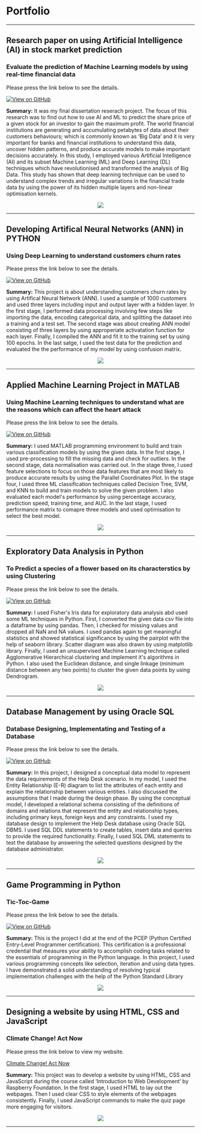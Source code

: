 # Portfolio

---
## Research paper on using Artificial Intelligence (AI) in stock market prediction

### Evaluate the prediction of Machine Learning models by using real-time financial data  

Please press the link below to see the details. 

[![View on GitHub](https://img.shields.io/badge/GitHub-View_on_GitHub-blue?logo=GitHub)](https://github.com/akhandatascience/akhandatascience.github.io/blob/main/Projects/Deep_Learning/Muhammad_Asif_Khan_Dissertation.pdf)


**Summary:** It was my final dissertation reserach project. The focus of this research was to find out how to use AI and ML to predict the share price of a given stock for an investor to gain the maximum profit. The world financial institutions are generating and accumulating petabytes of data about their customers behaviours; which is commonly known as ‘Big Data’ and it is very important for banks and financial institutions to understand this data, uncover hidden patterns, and produce accurate models to make important decisions accurately. In this study, I employed various Artificial Intelligence (AI) and its subset Machine Learning (ML) and Deep Learning (DL) techniques which have revolutionised and transformed the analysis of Big Data. This study has shown that deep learning technique can be used to understand complex trends and irregular variations in the financial trade data by using the power of its hidden multiple layers and non-linear optimisation kernels. 
  
<center><img src="/Projects/Deep_Learning/dissertationPic.jpg"></center>

---

## Developing Artifical Neural Networks (ANN) in PYTHON 

### Using Deep Learning to understand customers churn rates  

Please press the link below to see the details. 

[![View on GitHub](https://img.shields.io/badge/GitHub-View_on_GitHub-blue?logo=GitHub)](https://github.com/akhandatascience/akhandatascience.github.io/blob/main/Projects/Deep_Learning/ANN.yml)


**Summary:** This project is about understanding customers churn rates by using Artifical Neural Network (ANN). I used a sample of 1000 customers and used three layers including input and output layer with a hidden layer. In the first stage, I performed data processing involving few steps like importing the data, encoding categorical data, and splitting the dataset into a training and a test set. The second stage was about creating ANN model consisting of three layers by using approperiate activatation function for each layer. Finally, I compiled the ANN and fit it to the training set by using 100 epochs. In the last satge, I used the test data for the prediction and evaluated the the performance of my model by using confusion matrix.  
  
<center><img src="/Projects/Deep_Learning/ANN.png"></center>

---

## Applied Machine Learning Project in MATLAB

### Using Machine Learning techniques to understand what are the reasons which can affect the heart attack

Please press the link below to see the details. 

[![View on GitHub](https://img.shields.io/badge/GitHub-View_on_GitHub-blue?logo=GitHub)](https://github.com/akhandatascience/akhandatascience.github.io/tree/main/ML_project)


**Summary:** I used MATLAB programming environment to build and train various classification models by using the given data. In the first stage, I used pre-processing to fill the missing data and check for outliers. In the second stage, data normalisation was carried out. In the stage three, I used feature selections to focus on those data features that are most likely to produce accurate results by using the Parallel Coordinates Plot. In the stage four, I used three ML classification techniques called Decision Tree, SVM, and KNN to build and train models to solve the given problem. I also evaluated each model's performance by using percentage accuracy, prediction speed, training time, and AUC. In the last stage, I used performance matrix to comapre three models and used optimisation to select the best model.
  
<center><img src="/ML_project/ML.png"></center>

---

## Exploratory Data Analysis in Python 

### To Predict a species of a flower based on its characterstics by using Clustering  

Please press the link below to see the details.

[![View on GitHub](https://img.shields.io/badge/GitHub-View_on_GitHub-blue?logo=GitHub)](https://github.com/akhandatascience/akhandatascience.github.io/tree/main/Projects/EDA)

**Summary:** I used Fisher's Iris data for exploratory data analysis abd used some ML techniques in Python. First, I converted the given data csv file into a dataframe by using pandas. Then, I checked for missing values and dropped all NaN and NA values. I used pandas again to get meaningful statistics and showed statistical significance by using the pairplot with the help of seaborn library. Scatter diagram was also drawn by using matplotlib library. Finally, I used an unsupervised Machine Learning technique called Agglomerative Hierarchical clustering and implement it's algorithms in Python. I also used the Euclidean distance, and single linkage (minimum distance between any two points) to cluster the given data points by using Dendrogram. 

<center><img src="Projects/EDA/DE.png"/></center>

---

## Database Management by using Oracle SQL 

### Database Designing, Implementating and Testing of a Database   

Please press the link below to see the details.

[![View on GitHub](https://img.shields.io/badge/GitHub-View_on_GitHub-blue?logo=GitHub)](https://github.com/akhandatascience/akhandatascience.github.io/tree/main/Projects/DataBase)

**Summary:** In this project, I designed a conceptual data model to represent the data requirements of the Help Desk scenario. In my model, I used the Entity Relationship (E-R) diagram to list the attributes of each entity and explain the relationship between various entities. I also discussed the assumptions that I made during the design phase. By using the conceptual model, I developed a relational schema consisting of the definitions of domains and relations that represent the entity and relationship types, including primary keys, foreign keys and any constraints. I used my database design to implement the Help Desk database using Oracle SQL DBMS. I used SQL DDL statements to create tables, insert data and queries to provide the required functionality. Finally, I used SQL DML statements to test the database by answering the selected questions designed by the database administrator. 

<center><img src="Projects/DataBase/DB.png"/></center>

---

## Game Programming in Python  

### Tic-Toc-Game     

Please press the link below to see the details.

[![View on GitHub](https://img.shields.io/badge/GitHub-View_on_GitHub-blue?logo=GitHub)](https://github.com/akhandatascience/akhandatascience.github.io/tree/main/Projects/Python_game)

**Summary:** This is the project I did at the end of the PCEP (Python Certified Entry-Level Programmer certification). This certification is a professional credential that measures your ability to accomplish coding tasks related to the essentials of programming in the Python language. In this project, I used various programming concepts like selection, iteration and using data types. I have demonstrated a solid understanding of resolving typical implementation challenges with the help of the Python Standard Library

<center><img src="Projects/Python_game/game.png"/></center>

---

## Designing a website by using HTML, CSS and JavaScript

### Climate Change! Act Now 

Please press the link below to view my website. 

[ Climate Change! Act Now ](https://akhan-5165.trinket.io/sites/climatechange)

**Summary:** This project was to develop a website by using HTML, CSS and JavaScript during the course called ‘Introduction to Web Development’ by Raspberry Foundation. In the first stage, I used HTML to lay out the webpages. Then I used clear CSS to style elements of the webpages consistently. Finally, I used JavaScript commands to make the quiz page more engaging for visitors. 

<center><img src="Projects/Python_game/web.png"/></center>

---
